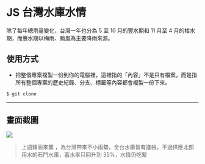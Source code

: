 # JS 台灣水庫水情

除了每年總雨量變化，台灣一年也分為 5 至 10 月的豐水期和 11 月至 4 月的枯水期，而豐水期以梅雨、颱風為主要降雨來源。

## 使用方式
- 把整個專案複製一份到你的電腦裡，這裡指的「內容」不是只有檔案，而是指所有整個專案的歷史紀錄、分支、標籤等內容都會複製一份下來。
```sh
$ git clone
```

----

## 畫面截圖
![](https://i.imgur.com/d923jK8.png)
> 上週鋒面來襲 ，為台灣帶來不小雨勢，全台水庫皆有進帳，不過供應北部用水的石門水庫，蓄水率只回升到 35%，水情仍吃緊
